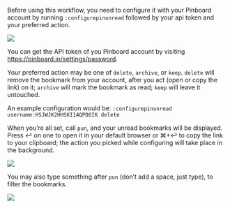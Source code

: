 Before using this workflow, you need to configure it with your Pinboard account by running `:configurepinunread` followed by your api token and your preferred action.

![](https://i.imgur.com/zjaHg9t.png)

You can get the API token of you Pinboard account by visiting https://pinboard.in/settings/password.

Your preferred action may be one of `delete`, `archive`, or `keep`. `delete` will remove the bookmark from your account, after you act (open or copy the link) on it; `archive` will mark the bookmark as read; `keep` will leave it untouched.

An example configuration would be: `:configurepinunread username:HSJWJK2HHSKI14QPDOIK delete`

When you’re all set, call `pun`, and your unread bookmarks will be displayed. Press ↩ on one to open it in your default browser or ⌘+↩ to copy the link to your clipboard; the action you picked while configuring will take place in the background.

![](http://imgur.com/0wfAKMD.png)

You may also type something after `pun` (don’t add a space, just type), to filter the bookmarks.

![](http://imgur.com/12fBicE.png)
